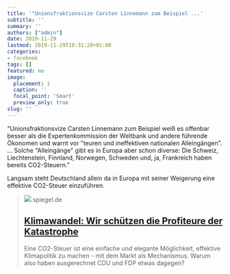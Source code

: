 ```yaml
---
title: '"Unionsfraktionsvize Carsten Linnemann zum Beispiel ...'
subtitle: ''
summary: ''
authors: ["admin"]
date: 2019-11-29
lastmod: 2019-11-29T10:31:28+01:00
categories:
- facebook
tags: []
featured: no
image:
  placement: 1
  caption: ''
  focal_point: 'Smart'
  preview_only: true
slug: ''
---
```

"Unionsfraktionsvize Carsten Linnemann zum Beispiel weiß es offenbar besser als die Expertenkommission der Weltbank und andere führende Ökonomen und warnt vor "teuren und ineffektiven nationalen Alleingängen".
...
Solche "Alleingänge" gibt es in Europa aber schon diverse: Die Schweiz, Liechtenstein, Finnland, Norwegen, Schweden und, ja, Frankreich haben bereits CO2-Steuern."

Langsam steht Deutschland allein da in Europa mit seiner Weigerung eine effektive CO2-Steuer einzuführen.
> [![](https://cdn.prod.www.spiegel.de/images/9febca57-0001-0004-0000-000001421122_w1200_r1.778_fpx47.04_fpy54.98.jpg)](https://www.spiegel.de/wissenschaft/mensch/klimawandel-wir-schuetzen-die-profiteure-der-katastrophe-a-1264618.html)
> spiegel.de
> ## [Klimawandel: Wir schützen die Profiteure der Katastrophe](https://www.spiegel.de/wissenschaft/mensch/klimawandel-wir-schuetzen-die-profiteure-der-katastrophe-a-1264618.html)
>
>Eine CO2-Steuer ist eine einfache und elegante Möglichkeit, effektive Klimapolitik zu machen - mit dem Markt als Mechanismus. Warum also haben ausgerechnet CDU und FDP etwas dagegen?

